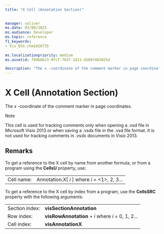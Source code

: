 ```yaml
---
title: "X Cell (Annotation Section)"
 
 
manager: soliver
ms.date: 03/09/2015
ms.audience: Developer
ms.topic: reference
f1_keywords:
- Vis_DSS.chm1028735
 
ms.localizationpriority: medium
ms.assetid: f9db8623-9fcf-7037-2d11-d509f463025d

description: "The x -coordinate of the comment marker in page coordinates."
---
```


# X Cell (Annotation Section)

The  *x*  -coordinate of the comment marker in page coordinates. 
  
> [!NOTE]
> This cell is used for tracking comments only when opening a .vsd file in Microsoft Visio 2013 or when saving a .vsdx file in the .vsd file format. It is not used for tracking comments in .vsdx documents in Visio 2013. 
  
## Remarks

To get a reference to the X cell by name from another formula, or from a program using the **CellsU** property, use: 
  
|||
|:-----|:-----|
| Cell name:  <br/> | Annotation.X[  *i*  ]            where  *i*  = <1>, 2, 3...  <br/> |
   
To get a reference to the X cell by index from a program, use the **CellsSRC** property with the following arguments: 
  
|||
|:-----|:-----|
| Section index:  <br/> |**visSectionAnnotation** <br/> |
| Row index:  <br/> |**visRowAnnotation** +  *i*            where  *i*  = 0, 1, 2...  <br/> |
| Cell index:  <br/> |**visAnnotationX** <br/> |
   

